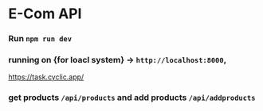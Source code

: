 # E-Com API

### Run `npm run dev`

### running on {for loacl system} -> `http://localhost:8000`,
https://task.cyclic.app/
### get products `/api/products` and add products `/api/addproducts`
